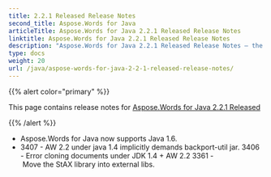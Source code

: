```yaml
---
title: 2.2.1 Released Release Notes
second_title: Aspose.Words for Java
articleTitle: Aspose.Words for Java 2.2.1 Released Release Notes
linktitle: Aspose.Words for Java 2.2.1 Released Release Notes
description: "Aspose.Words for Java 2.2.1 Released Release Notes – the latest updates and fixes."
type: docs
weight: 20
url: /java/aspose-words-for-java-2-2-1-released-release-notes/
---
```


{{% alert color="primary" %}}

This page contains release notes for [Aspose.Words for Java 2.2.1 Released](https://downloads.aspose.com/words/java/new-releases/aspose.words-for-java-2.2.1-released/)

{{% /alert %}}

- Aspose.Words for Java now supports Java 1.6.
- 3407 - AW 2.2 under java 1.4 implicitly demands backport-util jar.
  3406 - Error cloning documents under JDK 1.4 + AW 2.2 
  3361 - Move the StAX library into external libs. 


